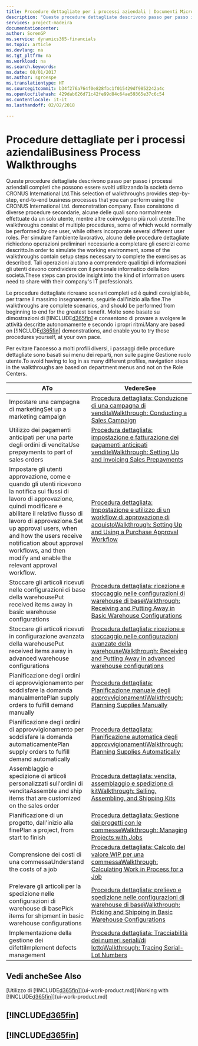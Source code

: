 ```yaml
---
title: Procedure dettagliate per i processi aziendali | Documenti Microsoft
description: "Queste procedure dettagliate descrivono passo per passo i processi aziendali completi che possono essere svolti utilizzando la società demo CRONUS International Ltd. Esse consistono di diverse procedure secondarie, alcune delle quali sono normalmente effettuate da un solo utente, mentre altre coinvolgono più ruoli utente. Per simulare l'ambiente lavorativo, alcune delle procedure dettagliate richiedono operazioni preliminari necessarie a completare gli esercizi come descritto. Tali operazioni aiutano a comprendere quali tipi di informazioni gli utenti devono condividere con il personale informatico della loro società."
services: project-madeira
documentationcenter: 
author: SorenGP
ms.service: dynamics365-financials
ms.topic: article
ms.devlang: na
ms.tgt_pltfrm: na
ms.workload: na
ms.search.keywords: 
ms.date: 08/01/2017
ms.author: sgroespe
ms.translationtype: HT
ms.sourcegitcommit: b34f276a764f0e828fbc1f015429df9852242a4c
ms.openlocfilehash: 429dab626d71c42fe99d84c64ae59365e37c6c54
ms.contentlocale: it-it
ms.lasthandoff: 02/02/2018

---
```

# <a name="business-process-walkthroughs"></a><span data-ttu-id="cdaa4-106">Procedure dettagliate per i processi aziendali</span><span class="sxs-lookup"><span data-stu-id="cdaa4-106">Business Process Walkthroughs</span></span>
<span data-ttu-id="cdaa4-107">Queste procedure dettagliate descrivono passo per passo i processi aziendali completi che possono essere svolti utilizzando la società demo CRONUS International Ltd.</span><span class="sxs-lookup"><span data-stu-id="cdaa4-107">This selection of walkthroughs provides step-by-step, end-to-end business processes that you can perform using the CRONUS International Ltd. demonstration company.</span></span> <span data-ttu-id="cdaa4-108">Esse consistono di diverse procedure secondarie, alcune delle quali sono normalmente effettuate da un solo utente, mentre altre coinvolgono più ruoli utente.</span><span class="sxs-lookup"><span data-stu-id="cdaa4-108">The walkthroughs consist of multiple procedures, some of which would normally be performed by one user, while others incorporate several different user roles.</span></span> <span data-ttu-id="cdaa4-109">Per simulare l'ambiente lavorativo, alcune delle procedure dettagliate richiedono operazioni preliminari necessarie a completare gli esercizi come descritto.</span><span class="sxs-lookup"><span data-stu-id="cdaa4-109">In order to simulate the working environment, some of the walkthroughs contain setup steps necessary to complete the exercises as described.</span></span> <span data-ttu-id="cdaa4-110">Tali operazioni aiutano a comprendere quali tipi di informazioni gli utenti devono condividere con il personale informatico della loro società.</span><span class="sxs-lookup"><span data-stu-id="cdaa4-110">These steps can provide insight into the kind of information users need to share with their company's IT professionals.</span></span>  

 <span data-ttu-id="cdaa4-111">Le procedure dettagliate ricreano scenari completi ed è quindi consigliabile, per trarne il massimo insegnamento, seguirle dall'inizio alla fine.</span><span class="sxs-lookup"><span data-stu-id="cdaa4-111">The walkthroughs are complete scenarios, and should be performed from beginning to end for the greatest benefit.</span></span> <span data-ttu-id="cdaa4-112">Molte sono basate su dimostrazioni di [!INCLUDE[d365fin](includes/d365fin_md.md)] e consentono di provare a svolgere le attività descritte autonomamente e secondo i propri ritmi.</span><span class="sxs-lookup"><span data-stu-id="cdaa4-112">Many are based on [!INCLUDE[d365fin](includes/d365fin_md.md)] demonstrations, and enable you to try those procedures yourself, at your own pace.</span></span>  

 <span data-ttu-id="cdaa4-113">Per evitare l'accesso a molti profili diversi, i passaggi delle procedure dettagliate sono basati sui menu dei reparti, non sulle pagine Gestione ruolo utente.</span><span class="sxs-lookup"><span data-stu-id="cdaa4-113">To avoid having to log in as many different profiles, navigation steps in the walkthroughs are based on department menus and not on the Role Centers.</span></span>  

|<span data-ttu-id="cdaa4-114">A</span><span class="sxs-lookup"><span data-stu-id="cdaa4-114">To</span></span>|<span data-ttu-id="cdaa4-115">Vedere</span><span class="sxs-lookup"><span data-stu-id="cdaa4-115">See</span></span>|  
|--------|---------|  
|<span data-ttu-id="cdaa4-116">Impostare una campagna di marketing</span><span class="sxs-lookup"><span data-stu-id="cdaa4-116">Set up a marketing campaign</span></span>|[<span data-ttu-id="cdaa4-117">Procedura dettagliata: Conduzione di una campagna di vendita</span><span class="sxs-lookup"><span data-stu-id="cdaa4-117">Walkthrough: Conducting a Sales Campaign</span></span>](walkthrough-conducting-a-sales-campaign.md)|  
|<span data-ttu-id="cdaa4-118">Utilizzo dei pagamenti anticipati per una parte degli ordini di vendita</span><span class="sxs-lookup"><span data-stu-id="cdaa4-118">Use prepayments to part of sales orders</span></span>|[<span data-ttu-id="cdaa4-119">Procedura dettagliata: impostazione e fatturazione dei pagamenti anticipati vendite</span><span class="sxs-lookup"><span data-stu-id="cdaa4-119">Walkthrough: Setting Up and Invoicing Sales Prepayments</span></span>](walkthrough-setting-up-and-invoicing-sales-prepayments.md)|  
|<span data-ttu-id="cdaa4-120">Impostare gli utenti approvazione, come e quando gli utenti ricevono la notifica sui flussi di lavoro di approvazione, quindi modificare e abilitare il relativo flusso di lavoro di approvazione.</span><span class="sxs-lookup"><span data-stu-id="cdaa4-120">Set up approval users, when and how the users receive notification about approval workflows, and then modify and enable the relevant approval workflow.</span></span>|[<span data-ttu-id="cdaa4-121">Procedura dettagliata: Impostazione e utilizzo di un workflow di approvazione di acquisto</span><span class="sxs-lookup"><span data-stu-id="cdaa4-121">Walkthrough: Setting Up and Using a Purchase Approval Workflow</span></span>](walkthrough-setting-up-and-using-a-purchase-approval-workflow.md)|  
|<span data-ttu-id="cdaa4-122">Stoccare gli articoli ricevuti nelle configurazioni di base della warehouse</span><span class="sxs-lookup"><span data-stu-id="cdaa4-122">Put received items away in basic warehouse configurations</span></span>|[<span data-ttu-id="cdaa4-123">Procedura dettagliata: ricezione e stoccaggio nelle configurazioni di warehouse di base</span><span class="sxs-lookup"><span data-stu-id="cdaa4-123">Walkthrough: Receiving and Putting Away in Basic Warehouse Configurations</span></span>](walkthrough-receiving-and-putting-away-in-basic-warehousing.md)|  
|<span data-ttu-id="cdaa4-124">Stoccare gli articoli ricevuti in configurazione avanzata della warehouse</span><span class="sxs-lookup"><span data-stu-id="cdaa4-124">Put received items away in advanced warehouse configurations</span></span>|[<span data-ttu-id="cdaa4-125">Procedura dettagliata: ricezione e stoccaggio nelle configurazioni avanzate della warehouse</span><span class="sxs-lookup"><span data-stu-id="cdaa4-125">Walkthrough: Receiving and Putting Away in advanced warehouse configurations</span></span>](walkthrough-receiving-and-putting-away-in-advanced-warehousing.md)|  
|<span data-ttu-id="cdaa4-126">Pianificazione degli ordini di approvvigionamento per soddisfare la domanda manualmente</span><span class="sxs-lookup"><span data-stu-id="cdaa4-126">Plan supply orders to fulfill demand manually</span></span>|[<span data-ttu-id="cdaa4-127">Procedura dettagliata: Pianificazione manuale degli approvvigionamenti</span><span class="sxs-lookup"><span data-stu-id="cdaa4-127">Walkthrough: Planning Supplies Manually</span></span>](walkthrough-planning-supplies-manually.md)|  
|<span data-ttu-id="cdaa4-128">Pianificazione degli ordini di approvvigionamento per soddisfare la domanda automaticamente</span><span class="sxs-lookup"><span data-stu-id="cdaa4-128">Plan supply orders to fulfill demand automatically</span></span>|[<span data-ttu-id="cdaa4-129">Procedura dettagliata: Pianificazione automatica degli approvvigionamenti</span><span class="sxs-lookup"><span data-stu-id="cdaa4-129">Walkthrough: Planning Supplies Automatically</span></span>](walkthrough-planning-supplies-automatically.md)|  
|<span data-ttu-id="cdaa4-130">Assemblaggio e spedizione di articoli personalizzati sull'ordini di vendita</span><span class="sxs-lookup"><span data-stu-id="cdaa4-130">Assemble and ship items that are customized on the sales order</span></span>|[<span data-ttu-id="cdaa4-131">Procedura dettagliata: vendita, assemblaggio e spedizione di kit</span><span class="sxs-lookup"><span data-stu-id="cdaa4-131">Walkthrough: Selling, Assembling, and Shipping Kits</span></span>](walkthrough-selling-assembling-and-shipping-kits.md)|  
|<span data-ttu-id="cdaa4-132">Pianificazione di un progetto, dall'inizio alla fine</span><span class="sxs-lookup"><span data-stu-id="cdaa4-132">Plan a project, from start to finish</span></span>|[<span data-ttu-id="cdaa4-133">Procedura dettagliata: Gestione dei progetti con le commesse</span><span class="sxs-lookup"><span data-stu-id="cdaa4-133">Walkthrough: Managing Projects with Jobs</span></span>](walkthrough-managing-projects-with-jobs.md)|  
|<span data-ttu-id="cdaa4-134">Comprensione dei costi di una commessa</span><span class="sxs-lookup"><span data-stu-id="cdaa4-134">Understand the costs of a job</span></span>|[<span data-ttu-id="cdaa4-135">Procedura dettagliata: Calcolo del valore WIP per una commessa</span><span class="sxs-lookup"><span data-stu-id="cdaa4-135">Walkthrough: Calculating Work in Process for a Job</span></span>](walkthrough-calculating-work-in-process-for-a-job.md)|  
|<span data-ttu-id="cdaa4-136">Prelevare gli articoli per la spedizione nelle configurazioni di warehouse di base</span><span class="sxs-lookup"><span data-stu-id="cdaa4-136">Pick items for shipment in basic warehouse configurations</span></span>|[<span data-ttu-id="cdaa4-137">Procedura dettagliata: prelievo e spedizione nelle configurazioni di warehouse di base</span><span class="sxs-lookup"><span data-stu-id="cdaa4-137">Walkthrough: Picking and Shipping in Basic Warehouse Configurations</span></span>](walkthrough-picking-and-shipping-in-basic-warehousing.md)|  
|<span data-ttu-id="cdaa4-138">Implementazione della gestione dei difetti</span><span class="sxs-lookup"><span data-stu-id="cdaa4-138">Implement defects management</span></span>|[<span data-ttu-id="cdaa4-139">Procedura dettagliata: Tracciabilità dei numeri seriali/di lotto</span><span class="sxs-lookup"><span data-stu-id="cdaa4-139">Walkthrough: Tracing Serial-Lot Numbers</span></span>](walkthrough-tracing-serial-lot-numbers.md)|  

## <a name="see-also"></a><span data-ttu-id="cdaa4-140">Vedi anche</span><span class="sxs-lookup"><span data-stu-id="cdaa4-140">See Also</span></span>
<span data-ttu-id="cdaa4-141">[Utilizzo di [!INCLUDE[d365fin](includes/d365fin_md.md)]](ui-work-product.md)</span><span class="sxs-lookup"><span data-stu-id="cdaa4-141">[Working with [!INCLUDE[d365fin](includes/d365fin_md.md)]](ui-work-product.md)</span></span>  

## [!INCLUDE[d365fin](includes/free_trial_md.md)]  
## [!INCLUDE[d365fin](includes/training_link_md.md)]

